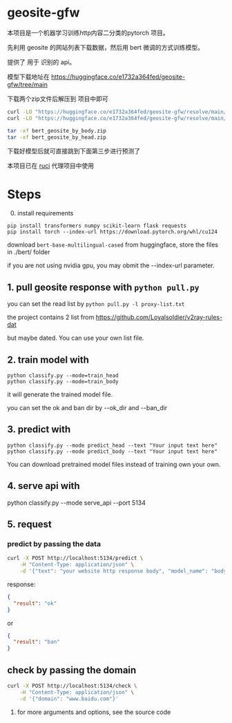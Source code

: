 # geosite-gfw

本项目是一个机器学习训练http内容二分类的pytorch 项目。

先利用 geosite 的网站列表下载数据，然后用 bert 微调的方式训练模型。

提供了 用于 识别的 api。

模型下载地址在
https://huggingface.co/e1732a364fed/geosite-gfw/tree/main

下载两个zip文件后解压到 项目中即可

```sh
curl -LO "https://huggingface.co/e1732a364fed/geosite-gfw/resolve/main/bert_geosite_by_body.zip?download=true"
curl -LO "https://huggingface.co/e1732a364fed/geosite-gfw/resolve/main/bert_geosite_by_head.zip?download=true"

tar -xf bert_geosite_by_body.zip
tar -xf bert_geosite_by_head.zip
```

下载好模型后就可直接跳到下面第三步进行预测了

本项目已在 [ruci](https://github.com/e1732a364fed/ruci) 代理项目中使用

# Steps

0. install requirements

```
pip install transformers numpy scikit-learn flask requests
pip install torch --index-url https://download.pytorch.org/whl/cu124
```

download `bert-base-multilingual-cased` from huggingface, store the files in ./bert/ folder

if you are not using nvidia gpu, you may obmit the  --index-url parameter.


## 1. pull geosite response with `python pull.py`

you can set the read list by `python pull.py -l proxy-list.txt`

the project contains 2 list from 
https://github.com/Loyalsoldier/v2ray-rules-dat

but maybe dated. You can use your own list file.

## 2. train model with

```
python classify.py --mode=train_head
python classify.py --mode=train_body
```

it will generate the trained model file.

you can set the ok and ban dir by --ok_dir and --ban_dir

## 3. predict with

```
python classify.py --mode predict_head --text "Your input text here"
python classify.py --mode predict_body --text "Your input text here"
```

You can download pretrained model files instead of training own your own.


## 4. serve api with

python classify.py --mode serve_api --port 5134

## 5. request

### predict by passing the data

```bash
curl -X POST http://localhost:5134/predict \
    -H "Content-Type: application/json" \
    -d '{"text": "your website http response body", "model_name": "body"}'
```



response:

```json
{
  "result": "ok"
}
```
or
```json
{
  "result": "ban"
}
```

## check by passing the domain

```bash
curl -X POST http://localhost:5134/check \
    -H "Content-Type: application/json" \
    -d '{"domain": "www.baidu.com"}'
```

1. for more arguments and options, see the source code

